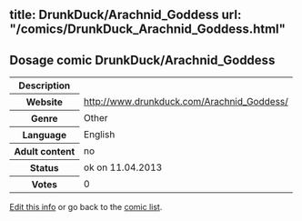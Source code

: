 title: DrunkDuck/Arachnid_Goddess
url: "/comics/DrunkDuck_Arachnid_Goddess.html"
---
Dosage comic DrunkDuck/Arachnid_Goddess
-----------------------------------------

<table class="comicinfo">
<tr>
<th>Description</th><td></td>
</tr>
<tr>
<th>Website</th><td><a href="http://www.drunkduck.com/Arachnid_Goddess/">http://www.drunkduck.com/Arachnid_Goddess/</a></td>
</tr>
<tr>
<th>Genre</th><td>Other</td>
</tr>
<tr>
<th>Language</th><td>English</td>
</tr>
<tr>
<th>Adult content</th><td>no</td>
</tr>
<tr>
<th>Status</th><td>ok on 11.04.2013</td>
</tr>
<tr>
<th>Votes</th><td>0</div></td>
</tr>
</table>

[Edit this info](/comics/DrunkDuck_Arachnid_Goddess_edit.html) or go back to the [comic list](../comic-index.html).
